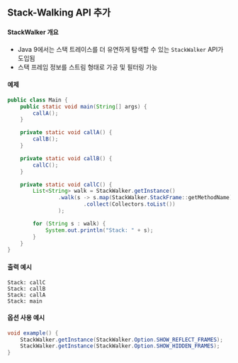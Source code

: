 ## Stack-Walking API 추가

#### StackWalker 개요

* Java 9에서는 스택 트레이스를 더 유연하게 탐색할 수 있는 `StackWalker` API가 도입됨
* 스택 프레임 정보를 스트림 형태로 가공 및 필터링 가능

#### 예제

```java
public class Main {
    public static void main(String[] args) {
        callA();
    }

    private static void callA() {
        callB();
    }

    private static void callB() {
        callC();
    }

    private static void callC() {
        List<String> walk = StackWalker.getInstance()
                .walk(s -> s.map(StackWalker.StackFrame::getMethodName)
                        .collect(Collectors.toList())
                );

        for (String s : walk) {
            System.out.println("Stack: " + s);
        }
    }
}
```

#### 출력 예시

```
Stack: callC
Stack: callB
Stack: callA
Stack: main
```

#### 옵션 사용 예시

```java
void example() {
    StackWalker.getInstance(StackWalker.Option.SHOW_REFLECT_FRAMES);
    StackWalker.getInstance(StackWalker.Option.SHOW_HIDDEN_FRAMES);
}
```
